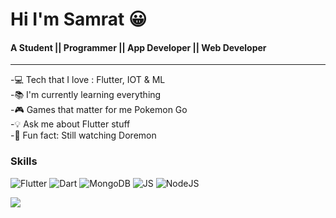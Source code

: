 # Hi I'm Samrat 😀


#### A Student || Programmer || App Developer || Web Developer
___
 
 
-💻 Tech that I love : Flutter, IOT & ML\
-📚 I'm currently learning everything \
-🎮 Games that matter for me Pokemon Go\
-💡 Ask me about Flutter stuff\
-🤣 Fun fact: Still watching Doremon


### Skills
![Flutter](https://img.icons8.com/color/48/000000/flutter.png) ![Dart](https://img.icons8.com/color/48/000000/dart.png) ![MongoDB](https://img.icons8.com/color/48/000000/mongodb.png) ![JS](https://img.icons8.com/color/48/000000/javascript.png) ![NodeJS](https://img.icons8.com/color/48/000000/nodejs.png)

<img src="https://github-readme-stats.vercel.app/api?username=Samrat-Khan&&show_icons=true&title_color=ffffff&icon_color=bb2acf&text_color=daf7dc&bg_color=151515">